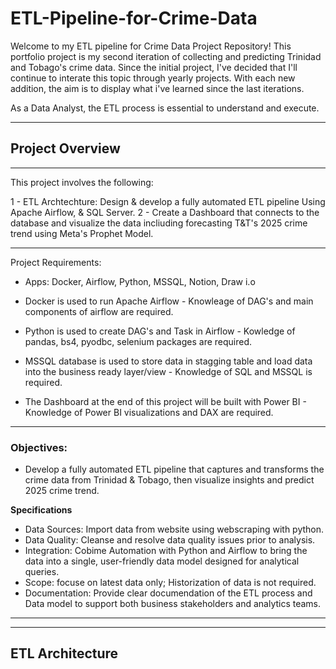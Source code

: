 # ETL-Pipeline-for-Crime-Data

Welcome to my ETL pipeline for Crime Data Project Repository!
This portfolio project is my second iteration of collecting and predicting Trinidad and Tobago's crime data. 
Since the initial project, I've decided that I'll continue to interate this topic through yearly projects. With each new addition, the aim is to display what i've learned since the last iterations.

As a Data Analyst, the ETL process is essential to understand and execute. 

-----

## Project Overview 
-----

This project involves the following: 

1 - ETL Archtechture: Design & develop a fully automated ETL pipeline Using Apache Airflow, & SQL Server.
2 - Create a Dashboard that connects to the database and visualize the data incliuding forecasting T&T's 2025 crime trend using Meta's Prophet Model.

-----
Project Requirements: 

- Apps: Docker, Airflow, Python, MSSQL, Notion, Draw i.o

- Docker is used to run Apache Airflow - Knowleage of DAG's and main components of airflow are required.

- Python is used to create DAG's and Task in Airflow - Kowledge of pandas, bs4, pyodbc, selenium packages are required.

- MSSQL database is used to store data in stagging table and load data into the business ready layer/view - Knowledge of SQL and MSSQL is required.

- The Dashboard at the end of this project will be built with Power BI - Knowledge of Power BI visualizations and DAX are required.

------

### Objectives: 

- Develop a fully automated ETL pipeline that captures and transforms the crime data from Trinidad & Tobago, then visualize insights and predict 2025 crime trend.

**Specifications**

- Data Sources: Import data from website using webscraping with python.
- Data Quality: Cleanse and resolve data quality issues prior to analysis.
- Integration: Cobime Automation with Python and Airflow to bring the data into a single, user-friendly data model designed for analytical queries.
- Scope: focuse on latest data only; Historization of data is not required.
- Documentation: Provide clear documendation of the ETL process and Data model to support both business stakeholders and analytics teams.

------- 



*******

## ETL Architecture 




